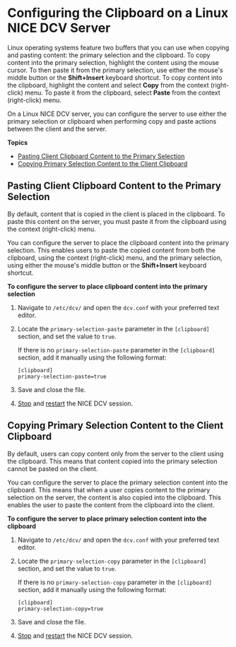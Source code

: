 # Configuring the Clipboard on a Linux NICE DCV Server<a name="manage-clipboard"></a>

Linux operating systems feature two buffers that you can use when copying and pasting content: the primary selection and the clipboard\. To copy content into the primary selection, highlight the content using the mouse cursor\. To then paste it from the primary selection, use either the mouse's middle button or the **Shift\+Insert** keyboard shortcut\. To copy content into the clipboard, highlight the content and select **Copy** from the context \(right\-click\) menu\. To paste it from the clipboard, select **Paste** from the context \(right\-click\) menu\.

On a Linux NICE DCV server, you can configure the server to use either the primary selection or clipboard when performing copy and paste actions between the client and the server\.

**Topics**
+ [Pasting Client Clipboard Content to the Primary Selection](#manage-clipboard-paste)
+ [Copying Primary Selection Content to the Client Clipboard](#manage-clipboard-copy)

## Pasting Client Clipboard Content to the Primary Selection<a name="manage-clipboard-paste"></a>

By default, content that is copied in the client is placed in the clipboard\. To paste this content on the server, you must paste it from the clipboard using the context \(right\-click\) menu\.

You can configure the server to place the clipboard content into the primary selection\. This enables users to paste the copied content from both the clipboard, using the context \(right\-click\) menu, and the primary selection, using either the mouse's middle button or the **Shift\+Insert** keyboard shortcut\.

**To configure the server to place clipboard content into the primary selection**

1. Navigate to `/etc/dcv/` and open the `dcv.conf` with your preferred text editor\.

1. Locate the `primary-selection-paste` parameter in the `[clipboard]` section, and set the value to `true`\.

   If there is no `primary-selection-paste` parameter in the `[clipboard]` section, add it manually using the following format:

   ```
   [clipboard]
   primary-selection-paste=true
   ```

1. Save and close the file\.

1. [Stop](managing-sessions-lifecycle-stop.md) and [restart](managing-sessions-start.md) the NICE DCV session\.

## Copying Primary Selection Content to the Client Clipboard<a name="manage-clipboard-copy"></a>

By default, users can copy content only from the server to the client using the clipboard\. This means that content copied into the primary selection cannot be pasted on the client\.

You can configure the server to place the primary selection content into the clipboard\. This means that when a user copies content to the primary selection on the server, the content is also copied into the clipboard\. This enables the user to paste the content from the clipboard into the client\.

**To configure the server to place primary selection content into the clipboard**

1. Navigate to `/etc/dcv/` and open the `dcv.conf` with your preferred text editor\.

1. Locate the `primary-selection-copy` parameter in the `[clipboard]` section, and set the value to `true`\.

   If there is no `primary-selection-copy` parameter in the `[clipboard]` section, add it manually using the following format:

   ```
   [clipboard]
   primary-selection-copy=true
   ```

1. Save and close the file\.

1. [Stop](managing-sessions-lifecycle-stop.md) and [restart](managing-sessions-start.md) the NICE DCV session\.